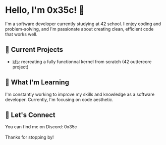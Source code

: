 # Hello, I'm 0x35c! 👋

I'm a software developer currently studying at 42 school. I enjoy coding and problem-solving, and I'm passionate about creating clean, efficient code that works well. 

## 🔭 Current Projects

- [kfs](https://git.chauvet.pro/starnakin/42_KFS): recreating a fully functionnal kernel from scratch (42 outtercore project)

## 🌱 What I'm Learning

I'm constantly working to improve my skills and knowledge as a software developer. Currently, I'm focusing on code aesthetic.

## 💬 Let's Connect

You can find me on Discord: 0x35c
</br>
</br>
Thanks for stopping by!
